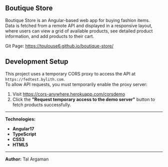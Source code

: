 ## Boutique Store

Boutique Store is an Angular-based web app for buying fashion items.  
Data is fetched from a remote API and displayed in a responsive layout, where users can view a grid of available products, see detailed product information, and add products to their cart.

Git Page:
https://toulouse6.github.io/boutique-store/

## Development Setup

This project uses a temporary CORS proxy to access the API at `https://fedtest.bylith.com`.  
To allow API requests, you must temporarily enable the proxy server:

1. Visit https://cors-anywhere.herokuapp.com/corsdemo  
2. Click the **"Request temporary access to the demo server"** button to fetch products successfully.

---

**Technologies:**

- **Angular17**
- **TypeScript**
- **CSS3**
- **HTML5**

---

**Author:** Tal Argaman